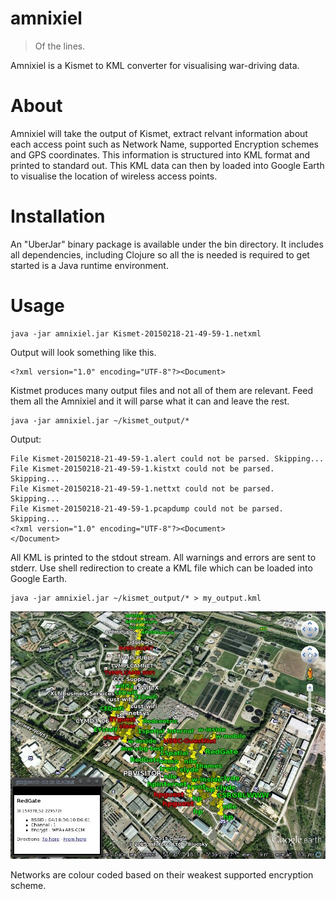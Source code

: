 amnixiel
===
> Of the lines.

Amnixiel is a Kismet to KML converter for visualising war-driving data.

About
===
Amnixiel will take the output of Kismet, extract relvant information about each access point such as Network Name, supported Encryption schemes and GPS coordinates. This information is structured into KML format and printed to standard out. This KML data can then by loaded into Google Earth to visualise the location of wireless access points.

Installation
===
An "UberJar" binary package is available under the bin directory. It includes all dependencies, including Clojure so all the is needed is required to get started is a Java runtime environment.

Usage
===

    java -jar amnixiel.jar Kismet-20150218-21-49-59-1.netxml

Output will look something like this.

    <?xml version="1.0" encoding="UTF-8"?><Document>
   </Document>
 
Kistmet produces many output files and not all of them are relevant. Feed them all the Amnixiel and it will parse what it can and leave the rest.

    java -jar amnixiel.jar ~/kismet_output/*

Output:

    File Kismet-20150218-21-49-59-1.alert could not be parsed. Skipping...
    File Kismet-20150218-21-49-59-1.kistxt could not be parsed. Skipping...
    File Kismet-20150218-21-49-59-1.nettxt could not be parsed. Skipping...
    File Kismet-20150218-21-49-59-1.pcapdump could not be parsed. Skipping...
    <?xml version="1.0" encoding="UTF-8"?><Document>
    </Document>

All KML is printed to the stdout stream. All warnings and errors are sent to stderr. Use shell redirection to create a KML file which can be loaded into Google Earth.

    java -jar amnixiel.jar ~/kismet_output/* > my_output.kml

![Alt screenshot](screenshot.jpg)

Networks are colour coded based on their weakest supported encryption scheme.
